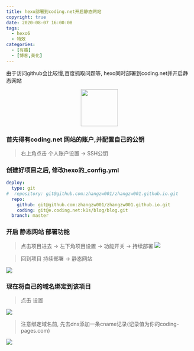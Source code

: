 ```yaml
---
title: hexo部署到coding.net开启静态网站
copyright: true
date: 2020-08-07 16:00:08
tags:
  - hexo6
  - 特效
categories:
  - [有趣]
  - [博客,美化]
---
```

由于访问github会比较慢,百度抓取问题等, hexo同时部署到coding.net并开启静态网站
<!--more-->

<center>
<img src="//zhangzw001.github.io/images/dockerniu.jpeg" width = "100" height = "100" style="border: 0"/>
</center>

### 首先得有coding.net 网站的账户,并配置自己的公钥

> 右上角点击 个人账户设置 -> SSH公钥



### 创建好项目之后, 修改hexo的_config.yml
```yaml
deploy:
  type: git
#  repository: git@github.com:zhangzw001/zhangzw001.github.io.git
  repo:
    github: git@github.com:zhangzw001/zhangzw001.github.io.git
    coding: git@e.coding.net:k1s/blog/blog.git
  branch: master
```


### 开启 静态网站 部署功能

> 点击项目进去 -> 左下角项目设置 -> 功能开关 -> 持续部署
![](//zhangzw001.github.io/images/53/img1.jpg)


> 回到项目 持续部署 -> 静态网站 

![](//zhangzw001.github.io/images/53/img2.jpg)

### 现在将自己的域名绑定到该项目 

> 点击 设置 

![](//zhangzw001.github.io/images/53/img3.jpg)

> 注意绑定域名前, 先去dns添加一条cname记录(记录值为你的coding-pages.com)

![](//zhangzw001.github.io/images/53/img4.jpg)


